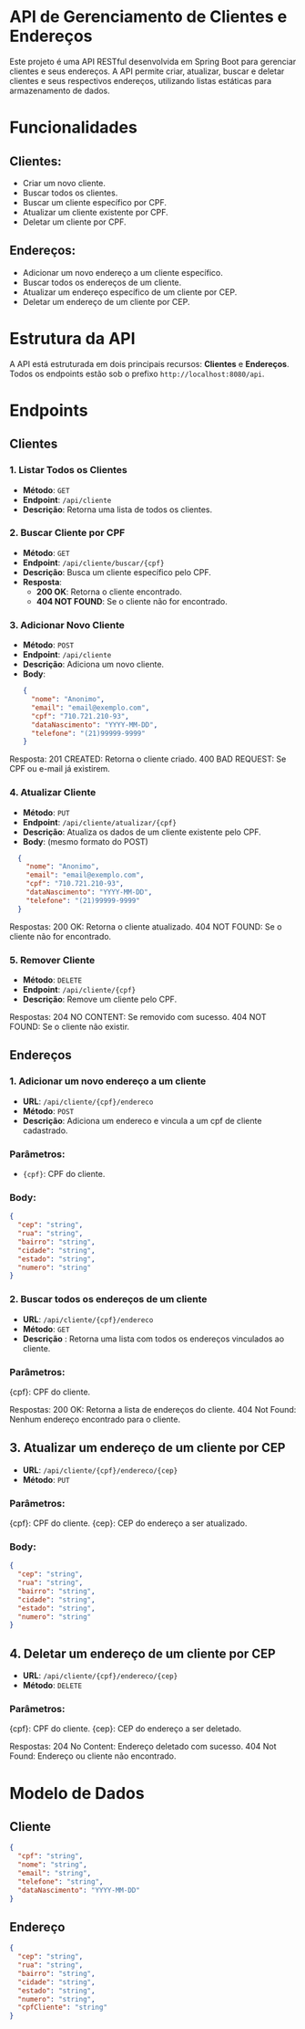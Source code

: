 # API de Gerenciamento de Clientes e Endereços

Este projeto é uma API RESTful desenvolvida em Spring Boot para gerenciar clientes e seus endereços. A API permite criar, atualizar, buscar e deletar clientes e seus respectivos endereços, utilizando listas estáticas para armazenamento de dados.

# Funcionalidades
## Clientes:

- Criar um novo cliente.
- Buscar todos os clientes.
- Buscar um cliente específico por CPF.
- Atualizar um cliente existente por CPF.
- Deletar um cliente por CPF.

 
## Endereços:

- Adicionar um novo endereço a um cliente específico.
- Buscar todos os endereços de um cliente.
- Atualizar um endereço específico de um cliente por CEP.
- Deletar um endereço de um cliente por CEP.

  
# Estrutura da API
A API está estruturada em dois principais recursos: **Clientes** e **Endereços**. Todos os endpoints estão sob o prefixo `http://localhost:8080/api`.

# Endpoints

## Clientes

### 1. Listar Todos os Clientes
- **Método**: `GET`
- **Endpoint**: `/api/cliente`
- **Descrição**: Retorna uma lista de todos os clientes.

### 2. Buscar Cliente por CPF
- **Método**: `GET`
- **Endpoint**: `/api/cliente/buscar/{cpf}`
- **Descrição**: Busca um cliente específico pelo CPF.
- **Resposta**: 
  - **200 OK**: Retorna o cliente encontrado.
  - **404 NOT FOUND**: Se o cliente não for encontrado.

### 3. Adicionar Novo Cliente
- **Método**: `POST`
- **Endpoint**: `/api/cliente`
- **Descrição**: Adiciona um novo cliente.
- **Body**:
  ```json
  {
    "nome": "Anonimo",
    "email": "email@exemplo.com",
    "cpf": "710.721.210-93",
    "dataNascimento": "YYYY-MM-DD",
    "telefone": "(21)99999-9999"
  }
  
Resposta:
201 CREATED: Retorna o cliente criado.
400 BAD REQUEST: Se CPF ou e-mail já existirem.

### 4. Atualizar Cliente
- **Método**: `PUT`
- **Endpoint**: `/api/cliente/atualizar/{cpf}`
- **Descrição**: Atualiza os dados de um cliente existente pelo CPF.
- **Body**: (mesmo formato do POST)
```json
  {
    "nome": "Anonimo",
    "email": "email@exemplo.com",
    "cpf": "710.721.210-93",
    "dataNascimento": "YYYY-MM-DD",
    "telefone": "(21)99999-9999"
  }
  ```
  
Respostas:
200 OK: Retorna o cliente atualizado.
404 NOT FOUND: Se o cliente não for encontrado.

### 5. Remover Cliente
- **Método**: `DELETE`
- **Endpoint**: `/api/cliente/{cpf}`
- **Descrição**: Remove um cliente pelo CPF.
  
Respostas:
204 NO CONTENT: Se removido com sucesso.
404 NOT FOUND: Se o cliente não existir.

## Endereços

### 1. Adicionar um novo endereço a um cliente

- **URL**: `/api/cliente/{cpf}/endereco`
- **Método**: `POST`
- **Descrição**: Adiciona um endereco e vincula a um cpf de cliente cadastrado.
  
### Parâmetros:

- `{cpf}`: CPF do cliente.

### Body:

```json
{
  "cep": "string",
  "rua": "string",
  "bairro": "string",
  "cidade": "string",
  "estado": "string",
  "numero": "string"
}
```

### 2. Buscar todos os endereços de um cliente
- **URL**: `/api/cliente/{cpf}/endereco`
- **Método**: `GET`
- **Descrição** : Retorna uma lista com todos os endereços vinculados ao cliente.
  
### Parâmetros:
{cpf}: CPF do cliente.

Respostas:
200 OK: Retorna a lista de endereços do cliente.
404 Not Found: Nenhum endereço encontrado para o cliente.

## 3. Atualizar um endereço de um cliente por CEP
- **URL**: `/api/cliente/{cpf}/endereco/{cep}`
- **Método**: `PUT`
  
### Parâmetros:

{cpf}: CPF do cliente.
{cep}: CEP do endereço a ser atualizado.

### Body:

```json
{
  "cep": "string",
  "rua": "string",
  "bairro": "string",
  "cidade": "string",
  "estado": "string",
  "numero": "string"
}

```

## 4. Deletar um endereço de um cliente por CEP
- **URL**: `/api/cliente/{cpf}/endereco/{cep}`
- **Método**: `DELETE`
  
### Parâmetros:
{cpf}: CPF do cliente.
{cep}: CEP do endereço a ser deletado.

Respostas:
204 No Content: Endereço deletado com sucesso.
404 Not Found: Endereço ou cliente não encontrado.

# Modelo de Dados

## Cliente 

```json
{
  "cpf": "string",
  "nome": "string",
  "email": "string",
  "telefone": "string",
  "dataNascimento": "YYYY-MM-DD"
}

```


## Endereço

```json
{
  "cep": "string",
  "rua": "string",
  "bairro": "string",
  "cidade": "string",
  "estado": "string",
  "numero": "string",
  "cpfCliente": "string"
}

```
